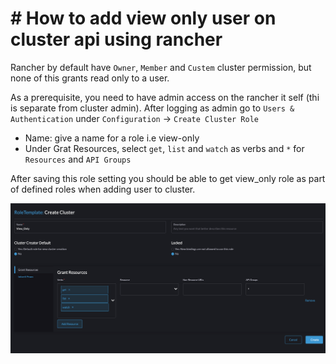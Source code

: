 # # How to add view only user on cluster api using rancher

Rancher by default have `Owner`, `Member` and `Custem` cluster permission, but none of this grants read only to a user. 

As a prerequisite, you need to have admin access on the rancher it self (thi is separate from cluster 
admin). After logging as admin go to `Users & Authentication` under `Configuration` -> `Create Cluster Role`
- Name: give a name for a role i.e view-only 
- Under Grat Resources, select `get`, `list` and `watch` as verbs and `*` for `Resources` and `API Groups`

After saving this role setting you should be able to get view_only role as part of defined roles when adding user to cluster.


![](img/rancher_role.png)